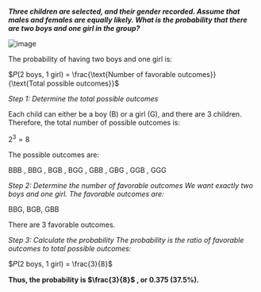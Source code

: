 ***Three children are selected, and
their gender recorded. Assume that males and females
are equally likely. What is the probability that there are
two boys and one girl in the group?***

![image](https://github.com/user-attachments/assets/9baea3f5-b88a-4ccf-921e-eee4ce5faf90)

The probability of having two boys and one girl is:

$𝑃(2 boys, 1 girl) = \frac{\text{Number of favorable outcomes}}{\text{Total possible outcomes}}$


*Step 1: Determine the total possible outcomes*

Each child can either be a boy (B) or a girl (G), and there are 3 children. Therefore, the total number of possible outcomes is:

$2^3 = 8$

The possible outcomes are:

BBB
, BBG
, BGB
, BGG
, GBB
, GBG
, GGB
, GGG

*Step 2: Determine the number of favorable outcomes
We want exactly two boys and one girl. The favorable outcomes are:*

BBG, BGB, GBB

There are 3 favorable outcomes.

*Step 3: Calculate the probability
The probability is the ratio of favorable outcomes to total possible outcomes:*

$𝑃(2 boys, 1 girl) = \frac{3}{8}$ 
​
 
__Thus, the probability is $\frac{3}{8}$ , or 0.375 (37.5%).__
 
